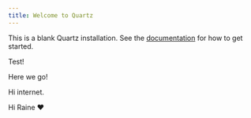 ```yaml
---
title: Welcome to Quartz
---
```


This is a blank Quartz installation.
See the [documentation](https://quartz.jzhao.xyz) for how to get started.

Test!

Here we go!

Hi internet.

Hi Raine ❤️